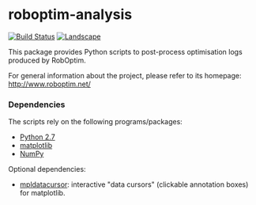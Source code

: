 roboptim-analysis
====================

[![Build Status](https://travis-ci.org/roboptim/roboptim-analysis.png?branch=master)](https://travis-ci.org/roboptim/roboptim-analysis) [![Landscape](https://landscape.io/github/roboptim/roboptim-analysis/master/landscape.png)](https://landscape.io/github/roboptim/roboptim-analysis/master)

This package provides Python scripts to post-process optimisation logs
produced by RobOptim.

For general information about the project, please refer to its
homepage: http://www.roboptim.net/

### Dependencies

The scripts rely on the following programs/packages:

 * [Python 2.7][]
 * [matplotlib][]
 * [NumPy][]

Optional dependencies:
 * [mpldatacursor][]: interactive "data cursors" (clickable annotation boxes) for matplotlib.


[Python 2.7]: http://www.python.org/
[matplotlib]: http://matplotlib.org
[mpldatacursor]: https://github.com/joferkington/mpldatacursor
[NumPy]: http://www.numpy.org/
